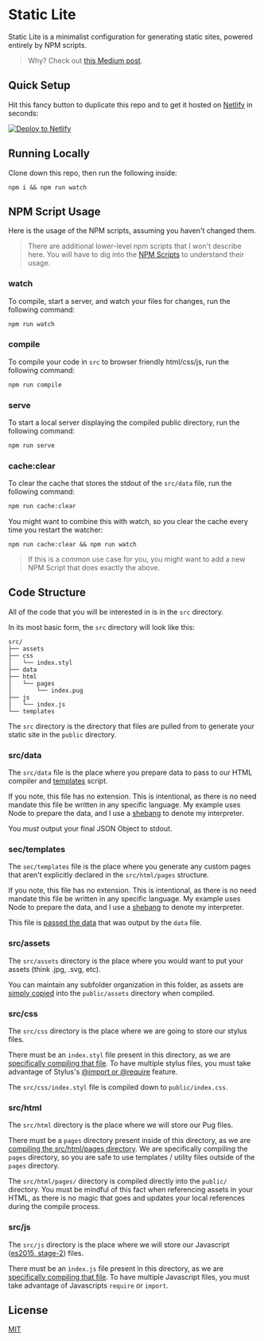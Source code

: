 # Static Lite

Static Lite is a minimalist configuration for generating static sites, powered entirely by NPM scripts.

> Why?  Check out [this Medium post](https://engineering.carrot.is/a-minimalist-approach-to-static-site-generation-a4e10d1d1b2c#.stb7mbpee).

## Quick Setup

Hit this fancy button to duplicate this repo and to get it hosted on [Netlify](https://www.netlify.com) in seconds:

[![Deploy to Netlify](https://www.netlify.com/img/deploy/button.svg)](https://app.netlify.com/start/deploy?repository=https://github.com/BrandonRomano/static-lite)

## Running Locally

Clone down this repo, then run the following inside:

```
npm i && npm run watch
```

## NPM Script Usage

Here is the usage of the NPM scripts, assuming you haven't changed them.

> There are additional lower-level npm scripts that I won't describe here.  You will have to dig into the [NPM Scripts](https://github.com/BrandonRomano/static-lite/blob/master/package.json#L36-L50) to understand their usage.

### watch

To compile, start a server, and watch your files for changes, run the following command:

```sh
npm run watch
```

### compile

To compile your code in `src` to browser friendly html/css/js, run the following command:

```sh
npm run compile
```

### serve

To start a local server displaying the compiled public directory, run the following command:

```sh
npm run serve
```

### cache:clear

To clear the cache that stores the stdout of the `src/data` file, run the following command:

```sh
npm run cache:clear
```

You might want to combine this with watch, so you clear the cache every time you restart the watcher:

```
npm run cache:clear && npm run watch
```

> If this is a common use case for you, you might want to add a new NPM Script that does exactly the above.

## Code Structure

All of the code that you will be interested in is in the `src` directory.

In its most basic form, the `src` directory will look like this:

```
src/
├── assets
├── css
│   └── index.styl
├── data
├── html
│   └── pages
│       └── index.pug
├── js
│   └── index.js
└── templates
```

The `src` directory is the directory that files are pulled from to generate your static site in the `public` directory.

### src/data

The `src/data` file is the place where you prepare data to pass to our HTML compiler and [templates](#sectemplates) script.

If you note, this file has no extension.  This is intentional, as there is no need mandate this file be written in any specific language.  My example uses Node to prepare the data, and I use a [shebang](https://github.com/BrandonRomano/static-lite/blob/master/src/data#L1) to denote my interpreter.

You _must_ output your final JSON Object to stdout.

### sec/templates

The `sec/templates` file is the place where you generate any custom pages that aren't explicitly declared in the `src/html/pages` structure.

If you note, this file has no extension.  This is intentional, as there is no need mandate this file be written in any specific language.  My example uses Node to prepare the data, and I use a [shebang](https://github.com/BrandonRomano/static-lite/blob/master/src/templates#L1) to denote my interpreter.

This file is [passed the data](https://github.com/BrandonRomano/static-lite/blob/master/package.json#L46) that was output by the `data` file.

### src/assets

The `src/assets` directory is the place where you would want to put your assets (think .jpg, .svg, etc).

You can maintain any subfolder organization in this folder, as assets are [simply copied](https://github.com/BrandonRomano/static-lite/blob/master/package.json#L47) into the `public/assets` directory when compiled.

### src/css

The `src/css` directory is the place where we are going to store our stylus files.

There must be an `index.styl` file present in this directory, as we are [specifically compiling that file](https://github.com/BrandonRomano/static-lite/blob/master/package.json#L43).  To have multiple stylus files, you must take advantage of Stylus's [@import or @require](http://stylus-lang.com/docs/import.html) feature.

The `src/css/index.styl` file is compiled down to `public/index.css`.

### src/html

The `src/html` directory is the place where we will store our Pug files.

There must be a `pages` directory present inside of this directory, as we are [compiling the src/html/pages directory](https://github.com/BrandonRomano/static-lite/blob/master/package.json#L45).  We are specifically compiling the `pages` directory, so you are safe to use templates / utility files outside of the `pages` directory.

The `src/html/pages/` directory is compiled directly into the `public/` directory.  You must be mindful of this fact when referencing assets in your HTML, as there is no magic that goes and updates your local references during the compile process.

### src/js

The `src/js` directory is the place where we will store our Javascript ([es2015, stage-2](https://github.com/BrandonRomano/static-lite/blob/master/package.json#L13-L16)) files.

There must be an `index.js` file present in this directory, as we are [specifically compiling that file](https://github.com/BrandonRomano/static-lite/blob/master/package.json#L42).  To have multiple Javascript files, you must take advantage of Javascripts `require` or `import`.

## License

[MIT](./LICENSE.md)
